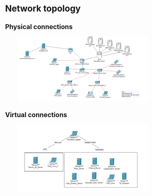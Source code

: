 # Network topology

## Physical connections

<figure><img src="../.gitbook/assets/image (31).png" alt=""><figcaption></figcaption></figure>

## Virtual connections

<figure><img src="../.gitbook/assets/image (30).png" alt=""><figcaption></figcaption></figure>
